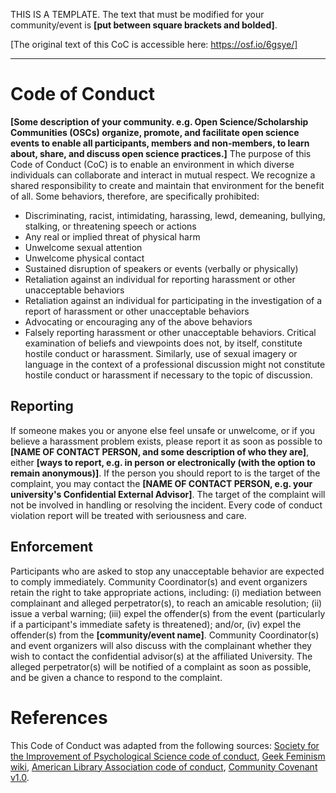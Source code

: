 THIS IS A TEMPLATE. The text that must be modified for your community/event is **[put between square brackets and bolded]**. 

[The original text of this CoC is accessible here: https://osf.io/6gsye/]

---

# Code of Conduct
**[Some description of your community. e.g. Open Science/Scholarship Communities (OSCs) organize, promote, and facilitate open science events to enable all participants, members and non-members, to learn about, share, and discuss open science practices.]** The purpose of this Code of Conduct (CoC) is to enable an environment in which diverse individuals can collaborate and interact in mutual respect. We recognize a shared responsibility to create and maintain that environment for the benefit of all. Some behaviors, therefore, are specifically prohibited:
- Discriminating, racist, intimidating, harassing, lewd, demeaning, bullying, stalking, or threatening speech or actions
- Any real or implied threat of physical harm
- Unwelcome sexual attention
- Unwelcome physical contact
- Sustained disruption of speakers or events (verbally or physically)
- Retaliation against an individual for reporting harassment or other unacceptable behaviors
- Retaliation against an individual for participating in the investigation of a report of harassment or other unacceptable behaviors
- Advocating or encouraging any of the above behaviors
- Falsely reporting harassment or other unacceptable behaviors.
Critical examination of beliefs and viewpoints does not, by itself, constitute hostile conduct or harassment. Similarly, use of sexual imagery or language in the context of a professional discussion might not constitute hostile conduct or harassment if necessary to the topic of discussion.

## Reporting
If someone makes you or anyone else feel unsafe or unwelcome, or if you believe a harassment problem exists, please report it as soon as possible to **[NAME OF CONTACT PERSON, and some description of who they are]**, either **[ways to report, e.g. in person or electronically (with the option to remain anonymous)]**. If the person you should report to is the target of the complaint, you may contact the **[NAME OF CONTACT PERSON, e.g. your university's Confidential External Advisor]**. The target of the complaint will not be involved in handling or resolving the incident. Every code of conduct violation report will be treated with seriousness and care.

## Enforcement
Participants who are asked to stop any unacceptable behavior are expected to comply immediately. Community Coordinator(s) and event organizers retain the right to take appropriate actions, including: (i) mediation between complainant and alleged perpetrator(s), to reach an amicable resolution; (ii) issue a verbal warning; (iii) expel the offender(s) from the event (particularly if a participant's immediate safety is threatened); and/or, (iv) expel the offender(s) from the **[community/event name]**. Community Coordinator(s) and event organizers will also discuss with the complainant whether they wish to contact the confidential advisor(s) at the affiliated University. The alleged perpetrator(s) will be notified of a complaint as soon as possible, and be given a chance to respond to the complaint.

# References
This Code of Conduct was adapted from the following sources: [Society for the Improvement of Psychological Science code of conduct](https://improvingpsych.org/sipsinaction/code/), [Geek Feminism wiki](http://geekfeminism.wikia.com/wiki/Conference_anti-harassment/Policy), [American Library Association code of conduct](http://alamw14.ala.org/statement-of-appropriate-conduct), [Community Covenant v1.0](https://community-covenant.net/version/1/0/).
